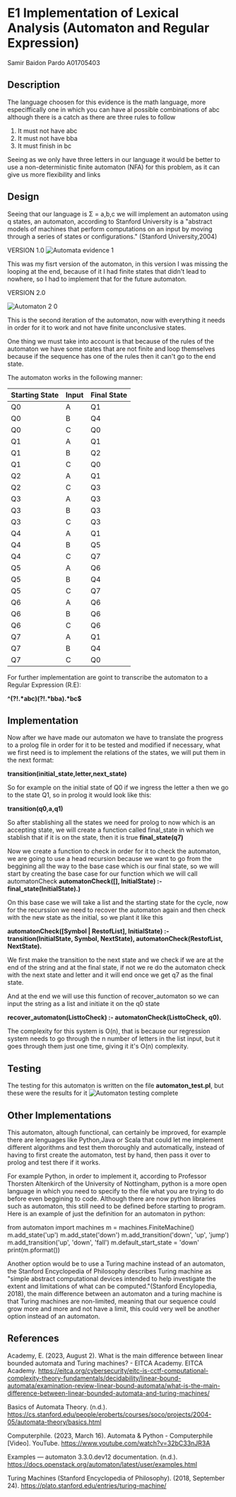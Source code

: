 # E1 Implementation of Lexical Analysis (Automaton and Regular Expression)
Samir Baidon Pardo A01705403

## Description
The language choosen for this evidence is the math language, 
more especiffically one in which you can have al possible combinations of abc
although there is a catch as there are three rules to follow

1. It must not have abc
2. It must not have bba
3. It must finish in bc

Seeing as we only have three letters in our language it would be better to use a 
non-deterministic finite automaton (NFA) for this problem, as it can give us more flexibility and links

## Design

Seeing that our language is 
Σ = a,b,c
we will implement an automaton using q states, an automaton, according to Stanford University is a "abstract models of machines that perform computations on an input by moving through a series of states or configurations." (Stanford University,2004)

VERSION 1.0
![Automata evidence 1](https://github.com/Zathiald/automaton/assets/111139805/5dd46a2c-f45b-4341-9380-eff2b9601d73)

This was my fisrt version of the automaton, in this version I was missing the looping at the end, because of it I had finite states that didn't lead to nowhere, so I had to implement that for the future automaton.

VERSION 2.0

![Automaton 2 0](https://github.com/Zathiald/automaton/assets/111139805/4f623609-8fb1-4641-8799-e83b8ad85a8c)

This is the second iteration of the automaton, now with everything it needs in order for it to work and not have finite unconclusive states.

One thing we must take into account is that because of the rules of the automaton we have some states that are not finite and loop themselves because if the sequence has one of the rules then it can't go to the end state.

The automaton works in the following manner:

| Starting State | Input | Final State |
| -------------- | ------| ----------- |
| Q0             | A     | Q1          |
| Q0             | B     | Q4          |
| Q0             | C     | Q0          |
| Q1             | A     | Q1          |
| Q1             | B     | Q2          |
| Q1             | C     | Q0          |
| Q2             | A     | Q1          |
| Q2             | C     | Q3          |
| Q3             | A     | Q3          |
| Q3             | B     | Q3          |
| Q3             | C     | Q3          |
| Q4             | A     | Q1          |
| Q4             | B     | Q5          |
| Q4             | C     | Q7          |
| Q5             | A     | Q6          |
| Q5             | B     | Q4          |
| Q5             | C     | Q7          |
| Q6             | A     | Q6          |
| Q6             | B     | Q6          |
| Q6             | C     | Q6          |
| Q7             | A     | Q1          |
| Q7             | B     | Q4          |
| Q7             | C     | Q0          |


For further implementation are goint to transcribe the automaton to a Regular Expression (R.E):

<strong>^(?!.*abc)(?!.*bba).*bc$</strong>

## Implementation
Now after we have made our automaton we have to translate the progress to a prolog file in order for it to be tested and modified if necessary, what we first need is to implement the relations of the states, we will put them in the next format: 

<strong>transition(initial_state,letter,next_state)</strong>

So for example on the initial state of Q0 if we ingress the letter a then we go to the state Q1, so in prolog it would look like this:

<strong>transition(q0,a,q1)</strong>

So after stablishing all the states we need for prolog to now which is an accepting state, we will create a function called final_state in which we stablish that if it is on the state, then it is true
<strong>final_state(q7)</strong>

Now we create a function to check in order for it to check the automaton, we are going to use a head recursion because we want to go from the beggining all the way to the base case which is our final state, so we will start by creating the base case for our function which we will call automatonCheck
<strong>automatonCheck([], InitialState) :-
    final_state(InitialState).)</strong>
    
On this base case we will take a list and the starting state for the cycle, now for the recurssion we need to recover the automaton again and then check with the new state as the initial, so we plant it like this

<strong>automatonCheck([Symbol | RestofList], InitialState) :-
    transition(InitialState, Symbol, NextState),
    automatonCheck(RestofList, NextState).</strong>

We first make the transition to the next state and we check if we are at the end of the string and at the final state, if not we re do the automaton check with the next state and letter and it will end once we get q7 as the final state.

And at the end we will use this function of recover_automaton so we can input the string as a list and initiate it on the q0 state

<strong>recover_automaton(ListtoCheck) :-
    automatonCheck(ListtoCheck, q0).</strong>

The complexity for this system is O(n), that is because our regression system needs to go through the n number of letters in the list input, but it goes through them just one time, giving it it's O(n) complexity.

## Testing
The testing for this automaton is written on the file <strong>automaton_test.pl</strong>, but these were the results for it
![Automaton testing complete](https://github.com/Zathiald/automaton/assets/111139805/aeaa37f4-d924-4965-8690-beae39e9e860)

## Other Implementations
This automaton, altough functional, can certainly be improved, for example there are lenguages like Python,Java or Scala that could let me implement different algorithms and test them thoroughly and automatically, instead of having to first create the automaton, test by hand, then pass it over to prolog and test there if it works.

For example Python, in order to implement it, according to Professor Thorsten Altenkirch of the University of Nottingham, python is a more open language in which you need to specify to the file what you are trying to do before even beggining to code. Although there are now python libraries such as automaton, this still need to be defined before starting to program. Here is an example of just the definition for an automaton in python:

from automaton import machines
m = machines.FiniteMachine()
m.add_state('up')
m.add_state('down')
m.add_transition('down', 'up', 'jump')
m.add_transition('up', 'down', 'fall')
m.default_start_state = 'down'
print(m.pformat())

Another option would be to use a Turing machine instead of an automaton, the Stanford Encyclopedia of Philosophy describes Turing machine as "simple abstract computational devices intended to help investigate the extent and limitations of what can be computed."(Stanford Encylopedia, 2018), the main difference between an automaton and a turing machine is that Turing machines are non-limited, meaning that our sequence could grow more and more and not have a limit, this could very well be another option instead of an automaton.

## References

Academy, E. (2023, August 2). What is the main difference between linear bounded automata and Turing machines? - EITCA Academy. EITCA Academy. https://eitca.org/cybersecurity/eitc-is-cctf-computational-complexity-theory-fundamentals/decidability/linear-bound-automata/examination-review-linear-bound-automata/what-is-the-main-difference-between-linear-bounded-automata-and-turing-machines/ 

Basics of Automata Theory. (n.d.). https://cs.stanford.edu/people/eroberts/courses/soco/projects/2004-05/automata-theory/basics.html

Computerphile. (2023, March 16). Automata & Python - Computerphile [Video]. YouTube. https://www.youtube.com/watch?v=32bC33nJR3A

Examples — automaton 3.3.0.dev12 documentation. (n.d.). https://docs.openstack.org/automaton/latest/user/examples.html 

Turing Machines (Stanford Encyclopedia of Philosophy). (2018, September 24). https://plato.stanford.edu/entries/turing-machine/






